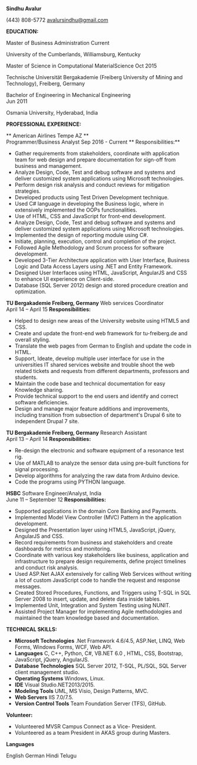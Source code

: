 **Sindhu Avalur**

(443) 808-5772        [avalursindhu@gmail.com](mailto:avalursindhu@gmail.com)

**EDUCATION:**

Master of Business Administration																																											Current

University of the Cumberlands, Williamsburg, Kentucky

Master of Science in Computational MaterialScience                                                                                   Oct 2015

Technische Universität Bergakademie (Freiberg University of Mining and Technology), Freiberg, Germany

Bachelor of Engineering in Mechanical Engineering                                                                                          
Jun 2011

Osmania University, Hyderabad, India

**PROFESSIONAL EXPERIENCE:**

** American Airlines Tempe AZ **                                                                                               
Programmer/Business Analyst
Sep 2016 - Current
** Responsibilities:**

- Gather requirements from stakeholders, coordinate with application team for web design and prepare documentation for sign-off from business and management.
- Analyze Design, Code, Test and debug software and systems and deliver customized system applications using Microsoft technologies.
- Perform design risk analysis and conduct reviews for mitigation strategies.
- Developed products using Test Driven Development technique.
- Used C# language in developing the Business logic, where in extensively implemented the OOPs functionalities.
- Use of HTML, CSS and JavaScript for front-end development.
- Analyze Design, Code, Test and debug software and systems and deliver customized system applications using Microsoft technologies.
- Implemented the design of reporting module using C#.
- Initiate, planning, execution, control and completion of the project.
- Followed Agile Methodology and Scrum process for software development.
- Developed 3-Tier Architecture application with User Interface, Business Logic and Data Access Layers using .NET and Entity Framework.
- Designed User Interfaces using HTML, JavaScript, AngularJS and CSS to enhance UI experience on Client-side.
- Database (SQL Server 2012) design and stored procedure creation and optimization.

**TU Bergakademie Freiberg, Germany**
Web services Coordinator                                                                
April 14 – April 15
**Responsibilities:**

- Helped to design new areas of the University website using HTML5 and CSS.
- Create and update the front-end web framework for tu-freiberg.de and overall styling.
- Translate the web pages from German to English and update the code in HTML.  
- Support, Ideate, develop multiple user interface for use in the universities IT shared services website and trouble shoot the web related tickets and requests from different departments, professors and students.
- Maintain the code base and technical documentation for easy Knowledge sharing.  
- Provide technical support to the end users and identify and correct software deficiencies.
- Design and manage major feature additions and improvements, including transition from subsection of department&#39;s Drupal 6 site to independent Drupal 7 site.

**TU Bergakademie Freiberg, Germany**
Research Assistant                                                                       
April 13 – April 14
**Responsibilities:**

- Re-design the electronic and software equipment of a resonance test rig.
- Use of MATLAB to analyze the sensor data using pre-built functions for signal processing.  
- Develop algorithms for analyzing the raw data from Arduino device.  
- Code the programs using PYTHON language.

**HSBC**
Software Engineer/Analyst, India                                                                          
June 11 – September 12
**Responsibilities:**

- Supported applications in the domain Core Banking and Payments.
- Implemented Model View Controller (MVC) Pattern in the application development.
- Designed the Presentation layer using HTML5, JavaScript, jQuery, AngularJS and CSS.
- Record requirements from business and stakeholders and create dashboards for metrics and monitoring.
- Coordinate with various key stakeholders like business, application and infrastructure to prepare design requirements, define project timelines and conduct risk analysis.
- Used ASP.Net AJAX extensively for calling Web Services without writing a lot of custom JavaScript code to handle the request and response messages.
- Created Stored Procedures, Functions, and Triggers using T-SQL in SQL Server 2008 to insert, update, and delete data inside tables.
- Implemented Unit, Integration and System Testing using NUNIT.
- Assisted Project Manager for implementing Agile methodologies and maintained the team knowledge based and documentation.

**TECHNICAL SKILLS:**

- **Microsoft Technologies**      .Net Framework 4.6/4.5, ASP.Net, LINQ, Web Forms, Windows Forms, WCF, Web API.
- **Languages**                  C, C++, Python, C#, VB.NET 6.0        , HTML, CSS, Bootstrap, JavaScript, jQuery, AngularJS.
- **Database Technologies**       SQL Server 2012, T-SQL, PL/SQL, SQL Server client management studio.
- **Operating Systems**              Windows, Linux.
- **IDE**                                       Visual Studio.NET2013/2015.
- **Modeling Tools**                    UML, MS Visio, Design Patterns, MVC.
- **Web Servers**                   IIS 7.0/7.5.
- **Version Control Tools**        Team Foundation Server (TFS), GitHub.

**Volunteer:**

- Volunteered MVSR Campus Connect as a Vice- President.
- Volunteered as a team President in AKAS group during Masters.

**Languages**

English German Hindi Telugu
